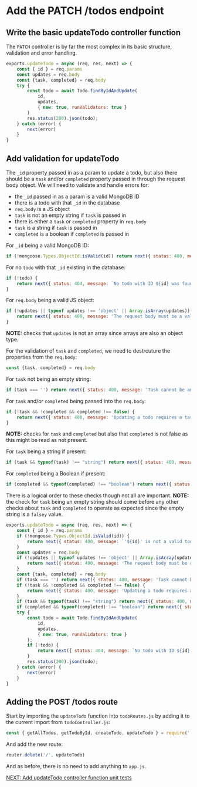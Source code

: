 # Add the PATCH /todos endpoint

## Write the basic updateTodo controller function

The `PATCH` controller is by far the most complex in its basic structure, validation and error handling.

```javascript
exports.updateTodo = async (req, res, next) => {
    const { id } = req.params
    const updates = req.body
    const {task, completed} = req.body
    try {
        const todo = await Todo.findByIdAndUpdate(
            id,
            updates,
            { new: true, runValidators: true }
        )
        res.status(200).json(todo);
    } catch (error) {
        next(error)
    }
}
```

## Add validation for updateTodo

The `_id` property passed in as a param to update a todo, but also there should be a `task` and/or `completed` property passed in through the request body object. We will need to validate and handle errors for:
- the `_id` passed in as a param is a valid MongoDB ID
- there is a todo with that `_id` in the database
- `req.body` is a JS object
- `task` is not an empty string if `task` is passed in
- there is either a `task` or `completed` property in `req.body`
- `task` is a string if `task` is passed in
- `completed` is a boolean if `completed` is passed in
 
For `_id` being a valid MongoDB ID:
```javascript
if (!mongoose.Types.ObjectId.isValid(id)) return next({ status: 400, message: `'${id}' is not a valid todo ID` })
```

For no `todo` with that `_id` existing in the database:
```javascript
if (!todo) {
    return next({ status: 404, message: `No todo with ID ${id} was found in the database` })
}
```

For `req.body` being a valid JS object:
```javascript
if (!updates || typeof updates !== 'object' || Array.isArray(updates)) {
    return next({ status: 400, message: 'The request body must be a valid JS object' })
}
```
**NOTE:** checks that `updates` is not an array since arrays are also an object type.

For the validation of `task` and `completed`, we need to destrcuture the properties from the `req.body`:
```javascript
const {task, completed} = req.body
```

For `task` not being an empty string:
```javascript
if (task === '') return next({ status: 400, message: 'Task cannot be an empty string. If a task property is sent, it must be a valid string' })
```

For `task` and/or `completed` being passed into the `req.body`:
```javascript
if (!task && !completed && completed !== false) {
    return next({ status: 400, message: 'Updating a todo requires a task and/or completed property' })
}
```
**NOTE:** checks for `task` and `completed` but also that `completed` is not false as this might be read as not present.

For `task` being a string if present:
```javascript
if (task && typeof(task) !== "string") return next({ status: 400, message: `Task property must be a string. Received type ${typeof(task)}` })
```

For `completed` being a Boolean if present:
```javascript
if (completed && typeof(completed) !== "boolean") return next({ status: 400, message: `Completed property must be a Boolean. Received type ${typeof(completed)}` })
```

There is a logical order to these checks though not all are important.
**NOTE:** the check for `task` being an empty string should come before any other checks about `task` and `completed` to operate as expected since the empty string is a `falsey` value.

```javascript
exports.updateTodo = async (req, res, next) => {
    const { id } = req.params
    if (!mongoose.Types.ObjectId.isValid(id)) {
        return next({ status: 400, message: `'${id}' is not a valid todo ID` })
    }
    const updates = req.body
    if (!updates || typeof updates !== 'object' || Array.isArray(updates)) {
        return next({ status: 400, message: 'The request body must be a valid JS object' })
    }
    const {task, completed} = req.body
    if (task === '') return next({ status: 400, message: 'Task cannot be an empty string. If a task property is sent, it must be a valid string' })
    if (!task && !completed && completed !== false) {
        return next({ status: 400, message: 'Updating a todo requires a task and/or completed property' })
    }
    if (task && typeof(task) !== "string") return next({ status: 400, message: `Task property must be a string. Received type ${typeof(task)}` })
    if (completed && typeof(completed) !== "boolean") return next({ status: 400, message: `Completed property must be a Boolean. Received type ${typeof(completed)}` })
    try {
        const todo = await Todo.findByIdAndUpdate(
            id,
            updates,
            { new: true, runValidators: true }
        );
        if (!todo) {
            return next({ status: 404, message: `No todo with ID ${id} was found in the database` })
        }
        res.status(200).json(todo);
    } catch (error) {
        next(error)
    }
}
```

## Adding the POST /todos route

Start by importing the `updateTodo` function into `todoRoutes.js` by adding it to the current import from `todoController.js`:

```javascript
const { getAllTodos, getTodoById, createTodo, updateTodo } = require('../controllers/todoController')
```

And add the new route:

```javascript
router.delete('/', updateTodo)
```

And as before, there is no need to add anything to `app.js`.

[NEXT: Add updateTodo controller function unit tests](6b_updateTodo_happyPathUnitTests.md)

